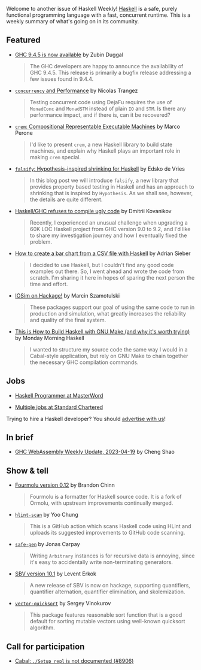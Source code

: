 Welcome to another issue of Haskell Weekly!
[Haskell](https://www.haskell.org) is a safe, purely functional programming language with a fast, concurrent runtime.
This is a weekly summary of what's going on in its community.

## Featured

- [GHC 9.4.5 is now available](https://discourse.haskell.org/t/ghc-9-4-5-is-now-available/6164?u=taylorfausak) by Zubin Duggal
  > The GHC developers are happy to announce the availability of GHC 9.4.5. This release is primarily a bugfix release addressing a few issues found in 9.4.4.

- [`concurrency` and Performance](https://nicolast.be/development/concurrency-and-performance/) by Nicolas Trangez
  > Testing concurrent code using DejaFu requires the use of `MonadConc` and `MonadSTM` instead of plain `IO` and `STM`. Is there any performance impact, and if there is, can it be recovered?

- [`crem`: Compositional Representable Executable Machines](https://www.tweag.io/blog/2023-04-13-crem-state-machines/) by Marco Perone
  > I'd like to present `crem`, a new Haskell library to build state machines, and explain why Haskell plays an important role in making `crem` special.

- [`falsify`: Hypothesis-inspired shrinking for Haskell](https://well-typed.com/blog/2023/04/falsify/) by Edsko de Vries
  > In this blog post we will introduce `falsify`, a new library that provides property based testing in Haskell and has an approach to shrinking that is inspired by `Hypothesis`. As we shall see, however, the details are quite different.

- [Haskell/GHC refuses to compile ugly code](https://dev.to/chshersh/haskellghc-refuses-to-compile-ugly-code-3l75) by Dmitrii Kovanikov
  > Recently, I experienced an unusual challenge when upgrading a 60K LOC Haskell project from GHC version 9.0 to 9.2, and I'd like to share my investigation journey and how I eventually fixed the problem.

- [How to create a bar chart from a CSV file with Haskell](https://adriansieber.com/how-to-create-a-bar-chart-from-a-csv-file-with-haskell/) by Adrian Sieber
  > I decided to use Haskell, but I couldn't find any good code examples out there. So, I went ahead and wrote the code from scratch. I'm sharing it here in hopes of sparing the next person the time and effort.

- [IOSim on Hackage!](https://engineering.iog.io/2023-04-14-io-sim-annoucement/) by Marcin Szamotulski
  > These packages support our goal of using the same code to run in production and simulation, what greatly increases the reliability and quality of the final system.

- [This is How to Build Haskell with GNU Make (and why it's worth trying)](https://mmhaskell.com/blog/2023/4/17/this-is-how-to-build-haskell-with-gnu-make) by Monday Morning Haskell
  > I wanted to structure my source code the same way I would in a Cabal-style application, but rely on GNU Make to chain together the necessary GHC compilation commands.

## Jobs

- [Haskell Programmer at MasterWord](https://www.linkedin.com/jobs/view/3576550647/)

- [Multiple jobs at Standard Chartered](https://discourse.haskell.org/t/haskell-jobs-at-standard-chartered-various-locations-and-seniority/6157?u=taylorfausak)

Trying to hire a Haskell developer?
You should [advertise with us](https://haskellweekly.news/advertising.html)!

## In brief

- [GHC WebAssembly Weekly Update, 2023-04-19](https://discourse.haskell.org/t/ghc-webassembly-weekly-update-2023-04-19/6169?u=taylorfausak) by Cheng Shao

## Show & tell

- [Fourmolu version 0.12](https://np.reddit.com/r/haskell/comments/12s14jk/ann_fourmolu_012_new_website_released/) by Brandon Chinn
  > Fourmolu is a formatter for Haskell source code. It is a fork of Ormolu, with upstream improvements continually merged.

- [`hlint-scan`](https://discourse.haskell.org/t/scan-code-with-hlint-for-github-v1-0-0/6151?u=taylorfausak) by Yoo Chung
  > This is a GitHub action which scans Haskell code using HLint and uploads its suggested improvements to GitHub code scanning.

- [`safe-gen`](https://github.com/xc-jp/safe-gen/tree/21755c05c5edfbcc4b08da4cefcc4ce22b5d734f) by Jonas Carpay
  > Writing `Arbitrary` instances is for recursive data is annoying, since it's easy to accidentally write non-terminating generators.

- [SBV version 10.1](https://np.reddit.com/r/haskell/comments/12nko2p/announce_new_release_of_sbv_with_support_for/) by Levent Erkok
  > A new release of SBV is now on hackage, supporting quantifiers, quantifier alternation, quantifier elimination, and skolemization.

- [`vector-quicksort`](https://np.reddit.com/r/haskell/comments/12nc8ay/ann_vectorquicksort_package_flexible_quicksort/) by Sergey Vinokurov
  > This package features reasonable sort function that is a good default for sorting mutable vectors using well-known quicksort algorithm.

## Call for participation

- [Cabal: `./Setup repl` is not documented (#8906)](https://github.com/haskell/cabal/issues/8906)
